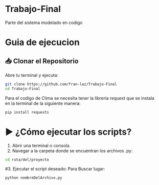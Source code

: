 # Trabajo-Final
Parte del sistema modelado en codigo
# Guia de ejecucion
## 📥 Clonar el Repositorio

Abre tu terminal y ejecuta:

```bash
git clone https://github.com/fran-laz/Trabajo-Final
cd Trabajo-Final
```
Para el codigo de Clima se necesita tener la libreria request que se instala en la terminal de la siguiente manera:

```bash
pip install requests
```

# ▶️ ¿Cómo ejecutar los scripts?
1. Abrir una terminal o consola.
2. Navegar a la carpeta donde se encuentran los archivos .py:

```bash
cd ruta/del/proyecto
```

#3. Ejecutar el script deseado:
Para Buscar lugar:

```bash
python nombreDelArchivo.py
```
